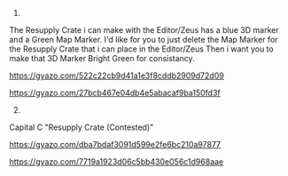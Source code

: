 1) 

The Resupply Crate i can make with the Editor/Zeus has a blue 3D marker and a Green Map Marker.
I'd like for you to just delete the Map Marker for the Resupply Crate that i can place in the Editor/Zeus
Then i want you to make that 3D Marker Bright Green for consistancy.

https://gyazo.com/522c22cb9d41a1e3f8cddb2909d72d09 

https://gyazo.com/27bcb467e04db4e5abacaf9ba150fd3f

2) 

Capital C "Resupply Crate (Contested)"

https://gyazo.com/dba7bdaf3091d599e2fe6bc210a97877

https://gyazo.com/7719a1923d06c5bb430e056c1d968aae